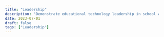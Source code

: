 ```yaml
---
title: "Leadership"
description: "Demonstrate educational technology leadership in school and community through research and innovations in emerging teaching and learning environments (e.g., online, blended, mobile, game-based, competency-based)."
date: 2023-07-01
draft: false
tags: ["Leadership"]
---
```

